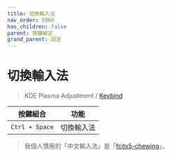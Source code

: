```yaml
---
title: 切換輸入法
nav_order: 5060
has_children: false
parent: 按鍵綁定
grand_parent: 設定
---
```



# 切換輸入法

> KDE Plasma Adjustment / [Keybind](https://samwhelp.github.io/note-about-kde/read/config/kde-plasma-adjustment/keybind.html)


| 按鍵組合          | 功能           |
| ----------------- | -------------- |
| `Ctrl + Space` | 切換輸入法 |


> 我個人慣用的「中文輸入法」是「[fcitx5-chewing](https://samwhelp.github.io/note-about-ubuntu/read/subject/im/fcitx5/fcitx5-chewing.html)」。
